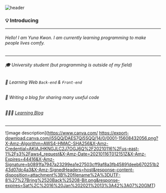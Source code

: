 
![header](https://capsule-render.vercel.app/api?type=soft&color=auto&height=150&section=header&text=Hi%20there!☺️&fontSize=50)

### 💡 Introducing

---

###### Hello!  I am Yuna Kwon. I am currently learning programming to make people lives comfy.
---
###### 🎓 University student (but programming is outside of my field)
###### 🌱 Learning Web `Back-end` & `Front-end`
###### 📝 Writing a blog for sharing many useful code

######  👩🏻‍💻 [Learning Blog](https://blog.naver.com/yunang1880)
---

![image description](https://www.canva.com/
https://export-download.canva.com/i5SQQ/DAES7Qi5SQQ/14/0/0001-15608432056.png?X-Amz-Algorithm=AWS4-HMAC-SHA256&X-Amz-Credential=AKIAJHKNGJLC2J7OGJ6Q%2F20210116%2Fus-east-1%2Fs3%2Faws4_request&X-Amz-Date=20210116T012151Z&X-Amz-Expires=44416&X-Amz-Signature=b0891fa7947a23299ea1e27503cff9af8a3fb45891deeb670251b243d07dc4a3&X-Amz-SignedHeaders=host&response-content-disposition=attachment%3B%20filename%2A%3DUTF-8%27%27Bring%2520Back%25208-Bit.png&response-expires=Sat%2C%2016%20Jan%202021%2013%3A42%3A07%20GMT)






<!--
**yuna1880/yuna1880** is a ✨ _special_ ✨ repository because its `README.md` (this file) appears on your GitHub profile.



